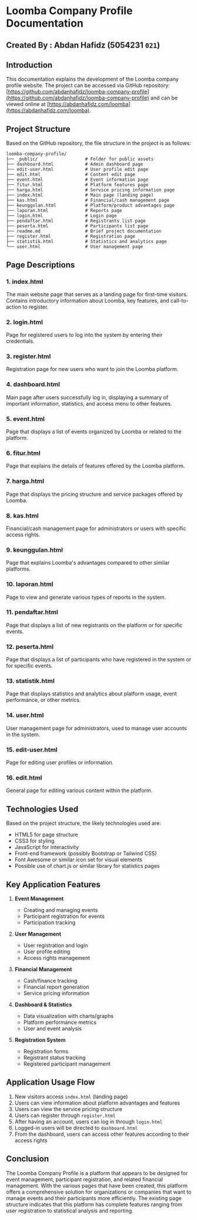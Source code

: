 # Loomba Company Profile Documentation
## Created By : Abdan Hafidz (5054231 <code>021</code>)
## Introduction

This documentation explains the development of the Loomba company profile website. The project can be accessed via GitHub repository: [https://github.com/abdanhafidz/loomba-company-profile](https://github.com/abdanhafidz/loomba-company-profile) and can be viewed online at [https://abdanhafidz.com/loomba](https://abdanhafidz.com/loomba).

## Project Structure

Based on the GitHub repository, the file structure in the project is as follows:

```
loomba-company-profile/
├── _public/                  # Folder for public assets
├── dashboard.html            # Admin dashboard page
├── edit-user.html            # User profile edit page
├── edit.html                 # Content edit page
├── event.html                # Event information page
├── fitur.html                # Platform features page
├── harga.html                # Service pricing information page
├── index.html                # Main page (landing page)
├── kas.html                  # Financial/cash management page
├── keunggulan.html           # Platform/product advantages page
├── laporan.html              # Reports page
├── login.html                # Login page
├── pendaftar.html            # Registrants list page
├── peserta.html              # Participants list page
├── readme.md                 # Brief project documentation
├── register.html             # Registration page
├── statistik.html            # Statistics and analytics page
└── user.html                 # User management page
```

## Page Descriptions

### 1. index.html
The main website page that serves as a landing page for first-time visitors. Contains introductory information about Loomba, key features, and call-to-action to register.

### 2. login.html
Page for registered users to log into the system by entering their credentials.

### 3. register.html
Registration page for new users who want to join the Loomba platform.

### 4. dashboard.html
Main page after users successfully log in, displaying a summary of important information, statistics, and access menu to other features.

### 5. event.html
Page that displays a list of events organized by Loomba or related to the platform.

### 6. fitur.html
Page that explains the details of features offered by the Loomba platform.

### 7. harga.html
Page that displays the pricing structure and service packages offered by Loomba.

### 8. kas.html
Financial/cash management page for administrators or users with specific access rights.

### 9. keunggulan.html
Page that explains Loomba's advantages compared to other similar platforms.

### 10. laporan.html
Page to view and generate various types of reports in the system.

### 11. pendaftar.html
Page that displays a list of new registrants on the platform or for specific events.

### 12. peserta.html
Page that displays a list of participants who have registered in the system or for specific events.

### 13. statistik.html
Page that displays statistics and analytics about platform usage, event performance, or other metrics.

### 14. user.html
User management page for administrators, used to manage user accounts in the system.

### 15. edit-user.html
Page for editing user profiles or information.

### 16. edit.html
General page for editing various content within the platform.

## Technologies Used

Based on the project structure, the likely technologies used are:

- HTML5 for page structure
- CSS3 for styling
- JavaScript for interactivity
- Front-end framework (possibly Bootstrap or Tailwind CSS)
- Font Awesome or similar icon set for visual elements
- Possible use of chart.js or similar library for statistics pages

## Key Application Features

1. **Event Management**
   - Creating and managing events
   - Participant registration for events
   - Participation tracking

2. **User Management**
   - User registration and login
   - User profile editing
   - Access rights management

3. **Financial Management**
   - Cash/finance tracking
   - Financial report generation
   - Service pricing information

4. **Dashboard & Statistics**
   - Data visualization with charts/graphs
   - Platform performance metrics
   - User and event analysis

5. **Registration System**
   - Registration forms
   - Registrant status tracking
   - Registered participant management

## Application Usage Flow

1. New visitors access `index.html` (landing page)
2. Users can view information about platform advantages and features
3. Users can view the service pricing structure
4. Users can register through `register.html`
5. After having an account, users can log in through `login.html`
6. Logged-in users will be directed to `dashboard.html`
7. From the dashboard, users can access other features according to their access rights

## Conclusion

The Loomba Company Profile is a platform that appears to be designed for event management, participant registration, and related financial management. With the various pages that have been created, this platform offers a comprehensive solution for organizations or companies that want to manage events and their participants more efficiently. The existing page structure indicates that this platform has complete features ranging from user registration to statistical analysis and reporting.
